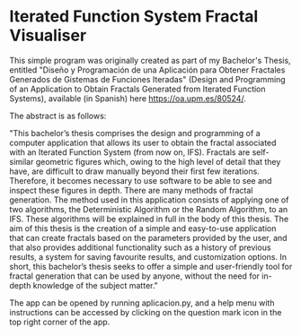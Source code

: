 # Iterated Function System Fractal Visualiser

 This simple program was originally created as part of my Bachelor's Thesis, entitled "Diseño y Programación de una Aplicación para Obtener Fractales Generados de Gistemas de Funciones Iteradas" (Design and Programming of an Application to Obtain Fractals Generated from Iterated Function Systems), available (in Spanish) here https://oa.upm.es/80524/.
 
 The abstract is as follows:
 
 "This bachelor’s thesis comprises the design and programming of a computer application that allows its user to obtain the fractal associated with an Iterated Function System (from now on, IFS). Fractals are self-similar geometric figures which, owing to the high level of detail that they have, are difficult to draw manually beyond their first few iterations. Therefore, it becomes necessary to use software to be able to see and inspect these figures in depth. There are many methods of fractal generation. The method used in this application consists of applying one of two algorithms, the Deterministic Algorithm or the Random Algorithm, to an IFS. These algorithms will be explained in full in the body of this thesis. The aim of this thesis is the creation of a simple and easy-to-use application that can create fractals based on the parameters provided by the user, and that also provides additional functionality such as a history of previous results, a system for saving favourite results, and customization options. In short, this bachelor’s thesis seeks to offer a simple and user-friendly tool for fractal generation that can be used by anyone, without the need for in-depth knowledge of the subject matter."
 
 The app can be opened by running aplicacion.py, and a help menu with instructions can be accessed by clicking on the question mark icon in the top right corner of the app.
